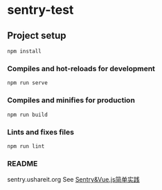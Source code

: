 # sentry-test

## Project setup
```
npm install
```

### Compiles and hot-reloads for development
```
npm run serve
```

### Compiles and minifies for production
```
npm run build
```

### Lints and fixes files
```
npm run lint
```

### README
sentry.ushareit.org
See [Sentry&Vue.js简单实践](https://www.notion.so/Sentry-Vue-js-43bbe6a15064465599e947b91c43b6be)
